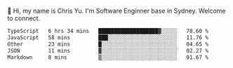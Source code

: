 👋 Hi, my name is Chris Yu. I'm Software Enginner base in Sydney. Welcome to connect.

<!--START_SECTION:waka-->

```txt
TypeScript   6 hrs 34 mins   ███████████████████▓░░░░░   78.60 %
JavaScript   58 mins         ███░░░░░░░░░░░░░░░░░░░░░░   11.76 %
Other        23 mins         █░░░░░░░░░░░░░░░░░░░░░░░░   04.65 %
JSON         11 mins         ▓░░░░░░░░░░░░░░░░░░░░░░░░   02.27 %
Markdown     8 mins          ▒░░░░░░░░░░░░░░░░░░░░░░░░   01.67 %
```

<!--END_SECTION:waka-->
